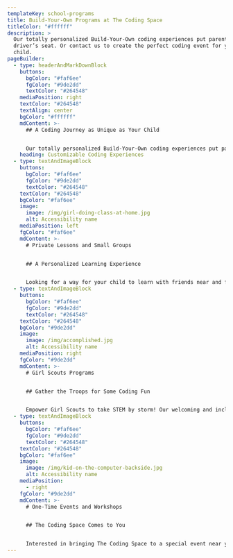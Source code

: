 ```yaml
---
templateKey: school-programs
title: Build-Your-Own Programs at The Coding Space
titleColor: "#ffffff"
description: >
  Our totally personalized Build-Your-Own coding experiences put parents in the
  driver’s seat. Or contact us to create the perfect coding event for your
  child.
pageBuilder:
  - type: headerAndMarkDownBlock
    buttons:
      bgColor: "#faf6ee"
      fgColor: "#9de2dd"
      textColor: "#264548"
    mediaPosition: right
    textColor: "#264548"
    textAlign: center
    bgColor: "#ffffff"
    mdContent: >-
      ## A Coding Journey as Unique as Your Child


      Our totally personalized Build-Your-Own coding experiences put parents in the driver’s seat. Looking for a unique celebration? Check out our birthday parties. Have a Girl Scout in the family? We’ve got specialized badge programs. Check out some of our most popular options below. Don’t see what you’re looking for? Contact us to create the perfect coding event for your child.
    heading: Customizable Coding Experiences
  - type: textAndImageBlock
    buttons:
      bgColor: "#faf6ee"
      fgColor: "#9de2dd"
      textColor: "#264548"
    textColor: "#264548"
    bgColor: "#faf6ee"
    image:
      image: /img/girl-doing-class-at-home.jpg
      alt: Accessibility name
    mediaPosition: left
    fgColor: "#faf6ee"
    mdContent: >-
      # Private Lessons and Small Groups


      ## A Personalized Learning Experience


      Looking for a way for your child to learn with friends near and far? Or get dedicated help from an instructor in a one-on-one setting? Our virtual and in-person private lessons and small group classes provide students with targeted support from our experienced instructors.
  - type: textAndImageBlock
    buttons:
      bgColor: "#faf6ee"
      fgColor: "#9de2dd"
      textColor: "#264548"
    textColor: "#264548"
    bgColor: "#9de2dd"
    image:
      image: /img/accomplished.jpg
      alt: Accessibility name
    mediaPosition: right
    fgColor: "#9de2dd"
    mdContent: >-
      # Girl Scouts Programs


      ## Gather the Troops for Some Coding Fun


      Empower Girl Scouts to take STEM by storm! Our welcoming and inclusive workshops teach Girl Scouts programming skills, encourage the exploration of STEM subjects, and conclude with a special badge ceremony.
  - type: textAndImageBlock
    buttons:
      bgColor: "#faf6ee"
      fgColor: "#9de2dd"
      textColor: "#264548"
    textColor: "#264548"
    bgColor: "#faf6ee"
    image:
      image: /img/kid-on-the-computer-backside.jpg
      alt: Accessibility name
    mediaPosition:
      - right
    fgColor: "#9de2dd"
    mdContent: >-
      # One-Time Events and Workshops


      ## The Coding Space Comes to You


      Interested in bringing The Coding Space to a special event near you? We partner with workplaces and community organizations to bring the fun of coding to your doorstep.
---
```

